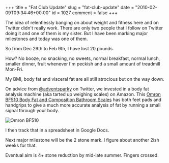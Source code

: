 +++
title = "Fat Club Update"
slug = "fat-club-update"
date = "2010-02-09T09:34:46+00:00"
id = 1027
comment = false
+++

The idea of relentlessly banging on about weight and fitness here and on Twitter didn't really work. There are only two people that I follow on Twitter doing it and one of them is my sister. But I have been marking major milestones and today was one of them.

So from Dec 29th to Feb 9th, I have lost 20 pounds.

How? No booze, no snacking, no sweets, normal breakfast, normal lunch, smaller dinner, fruit whenever I'm peckish and a small amount of treadmill Mon-Fri.

My BMI, body fat and visceral fat are all still atrocious but on the way down.

On advice from [@adventsparky](http://twitter.com/adventsparky) on Twitter, we invested in a body fat analysis machine (aka tarted up weighing scales) on Amazon. This [Omron BF510 Body Fat and Composition Bathroom Scales](http://www.amazon.co.uk/Omron-BF510-Composition-Bathroom-Scales/dp/B001N064JW/ref=sr_1_1?ie=UTF8ands=drugstoreandqid=1265707064andsr=1-1) has both feet pads and handgrips to give a much more accurate analysis of fat by running a small signal through your body.

![](http://ecx.images-amazon.com/images/I/41MFy%2BPlvzL._SL500_AA280_.jpg "Omron BF510")

I then track that in a spreadsheet in Google Docs.

Next major milestone will be the 2 stone mark. I figure about another 2ish weeks for that.

Eventual aim is 4+ stone reduction by mid-late summer. Fingers crossed.
